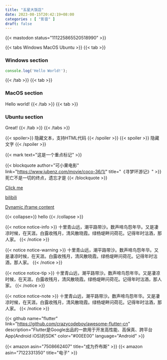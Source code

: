 ```yaml
---
title: "五星大饭店"
date: 2023-08-15T20:42:19+08:00
categories : [ "影音" ]
draft: false
---
```


{{< mastodon status="111225865520518990" >}}


{{< tabs Windows MacOS Ubuntu >}}
  {{< tab >}}

  ### Windows section

  ```javascript
  console.log('Hello World!');
  ```

  {{< /tab >}}
  {{< tab >}}

  ### MacOS section

  Hello world!
  {{< /tab >}}
  {{< tab >}}

  ### Ubuntu section

  Great!
  {{< /tab >}}
{{< /tabs >}}

{{< spoiler>}} 隐藏文本，支持HTML代码 {{< /spoiler >}}
{{< spoiler >}} 隐藏文字 {{< /spoiler >}} 

{{< mark text="这是一个重点标记" >}}

{{< blockquote author="可小果电影" link="https://www.jubenz.com/movie/coco-36/1/" title="《寻梦环游记》" >}}
死亡不是一切的终点，遗忘才是
{{< /blockquote >}}

<a href="https://www.w3schools.com/html/mov_bbb.mp4" data-fancybox="video-gallery">Click me</a>

<a href="//player.bilibili.com/player.html?aid=873583470&bvid=BV19K4y1c7Bt&cid=1268396510&p=1"
	data-fancybox data-type="iframe" data-width="1000" data-height="1000">
  bilibili
</a>

<a href="data:text/html,<p>Some HTML</p>" data-fancybox data-type="iframe">
  Dynamic iframe content
</a>

{{< collapse>}}
hello
{{< /collapse >}}

<script>!function(r,u,m,b,l,e){r._Rumble=b,r[b]||(r[b]=function(){(r[b]._=r[b]._||[]).push(arguments);if(r[b]._.length==1){l=u.createElement(m),e=u.getElementsByTagName(m)[0],l.async=1,l.src="https://rumble.com/embedJS/u2ts6kg"+(arguments[1].video?'.'+arguments[1].video:'')+"/?url="+encodeURIComponent(location.href)+"&args="+encodeURIComponent(JSON.stringify([].slice.apply(arguments))),e.parentNode.insertBefore(l,e)}})}(window, document, "script", "Rumble");
</script>
<div id="rumble_v3fpl1u"></div>
<script>
Rumble("play", {"video":"v3fpl1u","div":"rumble_v3fpl1u"});
</script>

{{< notice notice-info >}}
十里青山远，潮平路带沙。数声啼鸟怨年华。又是凄凉时候，在天涯。白露收残月，清风散晓霞。绿杨堤畔问荷花。记得年时沽酒，那人家。
{{< /notice >}}

{{< notice notice-warning >}}
十里青山远，潮平路带沙。数声啼鸟怨年华。又是凄凉时候，在天涯。白露收残月，清风散晓霞。绿杨堤畔问荷花。记得年时沽酒，那人家。
{{< /notice >}}

{{< notice notice-tip >}}
十里青山远，潮平路带沙。数声啼鸟怨年华。又是凄凉时候，在天涯。白露收残月，清风散晓霞。绿杨堤畔问荷花。记得年时沽酒，那人家。
{{< /notice >}}

{{< notice notice-note >}}
十里青山远，潮平路带沙。数声啼鸟怨年华。又是凄凉时候，在天涯。白露收残月，清风散晓霞。绿杨堤畔问荷花。记得年时沽酒，那人家。
{{< /notice >}}

{{< github name="flutter" link="https://github.com/crazycodeboy/awesome-flutter-cn" description="Flutter是Google出品的一款用于开发高性能、高保真、跨平台App(Android iOS)的SDK" color="#00EE00" language="Android" >}}

{{< amazon asin="7508662407" title="成为乔布斯" >}} {{< amazon asin="7122331350" title="电子" >}}
